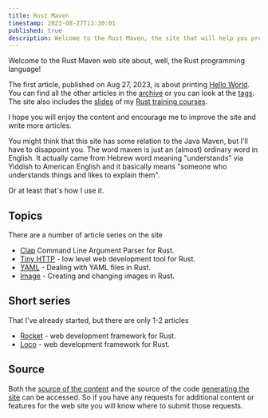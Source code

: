 ```yaml
---
title: Rust Maven
timestamp: 2023-08-27T13:30:01
published: true
description: Welcome to the Rust Maven, the site that will help you programming in Rust.
---
```


Welcome to the Rust Maven web site about, well, the Rust programming language!

The first article, published on Aug 27, 2023, is about printing [Hello World](/hello-world). You can find all the other articles in the [archive](/archive) or you can look at the [tags](/tags).
The site also includes the [slides](/slides/rust/) of my [Rust training courses](/training-course).

I hope you will enjoy the content and encourage me to improve the site and write more articles.

You might think that this site has some relation to the Java Maven, but I'll have to disappoint you. The word maven is just an (almost) ordinary word in English.
It actually came from Hebrew word meaning "understands" via Yiddish to American English and it basically means "someone who understands things and likes to explain them".

Or at least that's how I use it.

## Topics

There are a number of article series on the site

* [Clap](/clap) Command Line Argument Parser for Rust.
* [Tiny HTTP](/tiny-http) - low level web development tool for Rust.
* [YAML](/yaml) - Dealing with YAML files in Rust.
* [Image](/image) - Creating and changing images in Rust.


## Short series

That I've already started, but there are only 1-2 articles

* [Rocket](/rocket) - web development framework for Rust.
* [Loco](/loco) - web development framework for Rust.




## Source

Both the [source of the content](https://github.com/szabgab/rust.code-maven.com/) and the source of the code [generating the site](https://github.com/szabgab/code-maven.rs) can be accessed. So if you have any requests for additional content or features for the web site you will know where to submit those requests.


